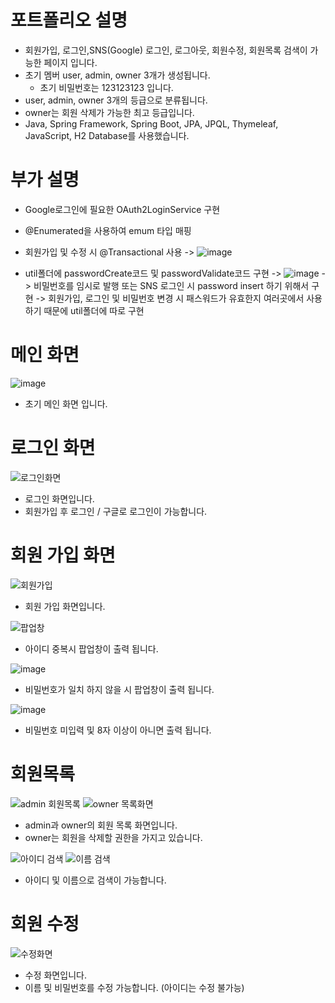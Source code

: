 # 포트폴리오 설명
- 회원가입, 로그인,SNS(Google) 로그인, 로그아웃, 회원수정, 회원목록 검색이 가능한 페이지 입니다.
- 초기 멤버 user, admin, owner 3개가 생성됩니다.
   - 초기 비밀번호는 123123123 입니다.
- user, admin, owner 3개의 등급으로 분류됩니다.
- owner는 회원 삭제가 가능한 최고 등급입니다.
- Java, Spring Framework, Spring Boot, JPA, JPQL, Thymeleaf, JavaScript, H2 Database를 사용했습니다.

# 부가 설명
- Google로그인에 필요한 OAuth2LoginService 구현
- @Enumerated을 사용하여 emum 타입 매핑
- 회원가입 및 수정 시 @Transactional 사용
   -> ![image](https://github.com/user-attachments/assets/17f65420-5b34-4429-8cd3-0843d0ec4455)

- util폴더에 passwordCreate코드 및 passwordValidate코드 구현
  -> ![image](https://github.com/user-attachments/assets/cbdf3760-71f0-48e0-9687-c013da15b188)
  -> 비밀번호를 임시로 발행 또는 SNS 로그인 시 password insert 하기 위해서 구현
  -> 회원가입, 로그인 및 비밀번호 변경 시 패스워드가 유효한지 여러곳에서 사용하기 때문에 util폴더에 따로 구현

# 메인 화면
![image](https://github.com/user-attachments/assets/4a09f339-9847-4afd-add4-f4f577c236a4)
- 초기 메인 화면 입니다.

# 로그인 화면 
![로그인화면](https://github.com/user-attachments/assets/17524ac5-9896-453e-b8d9-c82e71d1d896)
- 로그인 화면입니다.
- 회원가입 후 로그인 / 구글로 로그인이 가능합니다.

# 회원 가입 화면
![회원가입](https://github.com/user-attachments/assets/6d8945a7-bc0e-4e5b-b3e3-ed8ee55ca5af)
- 회원 가입 화면입니다.

![팝업창](https://github.com/user-attachments/assets/e9213d46-19b1-4ef6-b106-c59e54e9d59f)
- 아이디 중복시 팝업창이 출력 됩니다.

![image](https://github.com/user-attachments/assets/fb6b9460-e85f-4648-bd19-55ff6b9cd3d1)
- 비밀번호가 일치 하지 않을 시 팝업창이 출력 됩니다.

![image](https://github.com/user-attachments/assets/2d2dc25a-cbbc-4462-8a45-cd2ddff09a22)
- 비밀번호 미입력 및 8자 이상이 아니면 출력 됩니다.

# 회원목록
![admin 회원목록](https://github.com/user-attachments/assets/7246082b-3f8c-422f-98bf-b7ac50abaeb6)
![owner 목록화면](https://github.com/user-attachments/assets/3e769e72-2387-4bc9-bc48-0442bf167237)
- admin과 owner의 회원 목록 화면입니다.
- owner는 회원을 삭제할 권한을 가지고 있습니다.

![아이디 검색](https://github.com/user-attachments/assets/3e05fe31-3376-423d-803d-1e19e3fa471c)
![이름 검색](https://github.com/user-attachments/assets/5848562d-4c65-40e9-9110-4443147dc545)
- 아이디 및 이름으로 검색이 가능합니다.

# 회원 수정
![수정화면](https://github.com/user-attachments/assets/00272eac-c77d-43e0-9285-100c66148719)
- 수정 화면입니다.
- 이름 및 비밀번호를 수정 가능합니다. (아이디는 수정 불가능)


